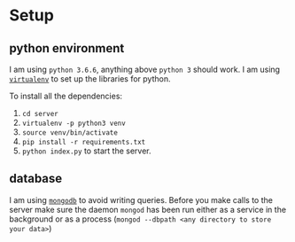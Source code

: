 # Setup

## python environment
I am using `python 3.6.6`, anything above `python 3` should work. I am using [`virtualenv`](https://virtualenv.pypa.io/en/stable/installation/) to set up the libraries for python. 

To install all the dependencies:
1. `cd server`
2. `virtualenv -p python3 venv`
3. `source venv/bin/activate`
4. `pip install -r requirements.txt`
5. `python index.py` to start the server.


## database
I am using [`mongodb`](https://www.mongodb.com/download-center/community) to avoid writing queries. Before you make calls to the server make sure the daemon `mongod` has been run either as a service in the background or as a process (`mongod --dbpath <any directory to store your data>`)



